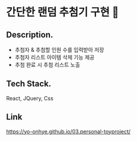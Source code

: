 # 간단한 랜덤 추첨기 구현 🎲

## Description.

- 추첨자 & 추첨할 인원 수를 입력받아 저장
- 추첨자 리스트 아이템 삭제 기능 제공
- 추첨 완료 시 추첨 리스트 노출

## Tech Stack.

React, JQuery, Css

## Link
https://yo-onhye.github.io/03.personal-toyproject/
